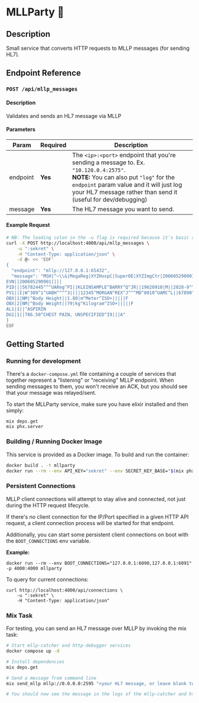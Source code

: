 # MLLParty 🎊

## Description

Small service that converts HTTP requests to MLLP messages (for sending HL7).

## Endpoint Reference

### `POST /api/mllp_messages`

#### Description

Validates and sends an HL7 message via MLLP


#### Parameters

| Param | Required | Description |
| ----- | -------- | ----------- |
| endpoint | **Yes** | The `<ip>:<port>` endpoint that you're sending a message to. Ex. `"10.120.0.4:2575"`. <br>**NOTE:** You can also put `"log"` for the `endpoint` param value and it will just log your HL7 message rather than send it (useful for dev/debugging) |
| message | **Yes** | The HL7 message you want to send. |


#### Example Request

```bash
# NB: The leading colon in the -u flag is required because it's basic auth with a blank username
curl -X POST http://localhost:4000/api/mllp_messages \
    -u ":sekret" \
    -H "Content-Type: application/json" \
    -d @- << 'EOF'
{
  "endpoint": "mllp://127.0.0.1:65432",
  "message": "MSH|^~\\&|MegaReg|XYZHospC|SuperOE|XYZImgCtr|20060529090131-0500||ADT^A01^ADT_A01|01052901|P|2.5
EVN||200605290901||||
PID|||56782445^^^UAReg^PI||KLEINSAMPLE^BARRY^Q^JR||19620910|M||2028-9^^HL70005^RA99113^^XYZ|260 GOODWIN CREST DRIVE^^BIRMINGHAM^AL^35209^^M~NICKELL’S PICKLES^10000 W 100TH AVE^BIRMINGHAM^AL^35200^^O|||||||0105I30001^^^99DEF^AN
PV1||I|W^389^1^UABH^^^^3||||12345^MORGAN^REX^J^^^MD^0010^UAMC^L||67890^GRAINGER^LUCY^X^^^MD^0010^UAMC^L|MED|||||A0||13579^POTTER^SHERMAN^T^^^MD^0010^UAMC^L|||||||||||||||||||||||||||200605290900
OBX|1|NM|^Body Height||1.80|m^Meter^ISO+|||||F
OBX|2|NM|^Body Weight||79|kg^Kilogram^ISO+|||||F
AL1|1||^ASPIRIN
DG1|1||786.50^CHEST PAIN, UNSPECIFIED^I9|||A"
}
EOF
```


## Getting Started

### Running for development

There's a `docker-compose.yml` file containing a couple of services that together represent a "listening" or "receiving" MLLP endpoint. When sending messages to them, you won't receive an ACK, but you should see that your message was relayed/sent.

To start the MLLParty service, make sure you have elixir installed and then simply:

```
mix deps.get
mix phx.server
```

### Building / Running Docker Image

This service is provided as a Docker image. To build and run the container:

```bash
docker build . -t mllparty
docker run --rm --env API_KEY="sekret" --env SECRET_KEY_BASE="$(mix phx.gen.secret)" -p 4000:4000 mllparty
```

### Persistent Connections

MLLP client connections will attempt to stay alive and connected, not just during the HTTP request lifecycle.

If there's no client connection for the IP/Port specified in a given HTTP API request, a client connection process will be started for that endpoint.

Additionally, you can start some persistent client connections on boot with the `BOOT_CONNECTIONS` env variable.

**Example:**
```
docker run --rm --env BOOT_CONNECTIONS="127.0.0.1:6090,127.0.0.1:6091" -p 4000:4000 mllparty
```

To query for current connections:
```
curl http://localhost:4000/api/connections \
    -u ":sekret" \
    -H "Content-Type: application/json"
```


### Mix Task

For testing, you can send an HL7 message over MLLP by invoking the mix task:

```bash
# Start mllp-catcher and http-debugger services
docker compose up -d

# Install dependencies
mix deps.get

# Send a message from command line
mix send_mllp mllp://0.0.0.0:2595 "<your HL7 message, or leave blank to send test message>"

# You should now see the message in the logs of the mllp-catcher and http-debugger... You'll see an invalid_ack_message output in the console because our test endpoint isn't returning an ACK like a real system will.
```
